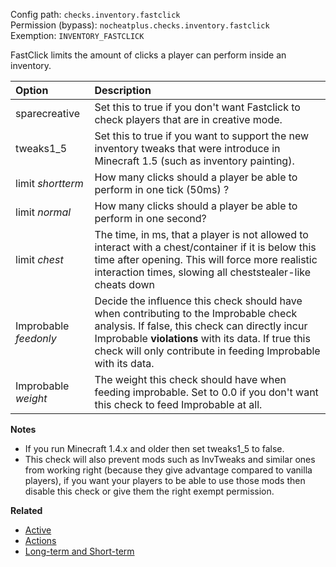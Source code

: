Config path: `checks.inventory.fastclick`  
Permission (bypass): `nocheatplus.checks.inventory.fastclick`  
Exemption: `INVENTORY_FASTCLICK`  

FastClick limits the amount of clicks a player can perform inside an inventory.   

| Option              | Description |
| :------------------ | :---------- |
| sparecreative       | Set this to true if you don't want Fastclick to check players that are in creative mode. |
| tweaks1_5           | Set this to true if you want to support the new inventory tweaks that were introduce in Minecraft 1.5 (such as inventory painting). |
| limit _shortterm_   | How many clicks should a player be able to perform in one tick (50ms) ?|
| limit _normal_      | How many clicks should a player be able to perform in one second? |
| limit _chest_       | The time, in ms, that a player is not allowed to interact with a chest/container if it is below this time after opening. This will force more realistic interaction times, slowing all cheststealer-like cheats down|
| Improbable _feedonly_ | Decide the influence this check should have when contributing to the Improbable check analysis. If false, this check can directly incur Improbable **violations** with its data. If true this check will only contribute in feeding Improbable with its data.|
| Improbable _weight_ |The weight this check should have when feeding improbable. Set to 0.0 if you don't want this check to feed Improbable at all.|

**Notes**
* If you run Minecraft 1.4.x and older then set tweaks1_5 to false.
* This check will also prevent mods such as InvTweaks and similar ones from working right (because they give advantage compared to vanilla players), if you want your players to be able to use those mods then disable this check or give them the right exempt permission.

**Related**  
* [Active](https://github.com/Updated-NoCheatPlus/Docs/blob/master/Settings/General.md#active)
* [Actions](https://github.com/Updated-NoCheatPlus/Docs/blob/master/Settings/General.md#actions)
* [Long-term and Short-term](https://github.com/Updated-NoCheatPlus/Docs/blob/master/Others/Backgrounds.md#long-term-and-short-term)
